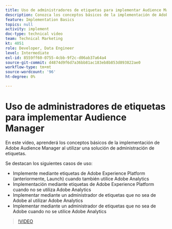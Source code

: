```yaml
---
title: Uso de administradores de etiquetas para implementar Audience Manager
description: Conozca los conceptos básicos de la implementación de Adobe Audience Manager al utilizar una solución de administración de etiquetas.
feature: Implementation Basics
topics: null
activity: implement
doc-type: technical video
team: Technical Marketing
kt: 4051
role: Developer, Data Engineer
level: Intermediate
exl-id: 8559ff60-0755-4cbb-9f2c-d06ab37a64a4
source-git-commit: d4874d9f6d7a36bb81ac183eb8b853d893822ae0
workflow-type: tm+mt
source-wordcount: '96'
ht-degree: 0%

---
```


# Uso de administradores de etiquetas para implementar Audience Manager

En este vídeo, aprenderá los conceptos básicos de la implementación de Adobe Audience Manager al utilizar una solución de administración de etiquetas.

Se destacan los siguientes casos de uso:

* Implemente mediante etiquetas de Adobe Experience Platform (anteriormente, Launch) cuando también utilice Adobe Analytics
* Implementación mediante etiquetas de Adobe Experience Platform cuando no se utiliza Adobe Analytics
* Implementar mediante un administrador de etiquetas que no sea de Adobe al utilizar Adobe Analytics
* Implementar mediante un administrador de etiquetas que no sea de Adobe cuando no se utilice Adobe Analytics

>[!VIDEO](https://video.tv.adobe.com/v/33581/?quality=12&captions=spa)
